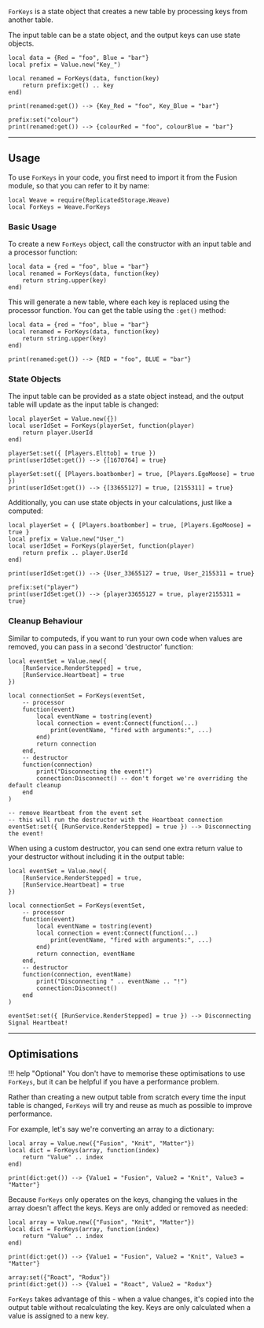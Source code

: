 `ForKeys` is a state object that creates a new table by processing keys from
another table.

The input table can be a state object, and the output keys can use state objects.

```luau
local data = {Red = "foo", Blue = "bar"}
local prefix = Value.new("Key_")

local renamed = ForKeys(data, function(key)
	return prefix:get() .. key
end)

print(renamed:get()) --> {Key_Red = "foo", Key_Blue = "bar"}

prefix:set("colour")
print(renamed:get()) --> {colourRed = "foo", colourBlue = "bar"}
```

---

## Usage

To use `ForKeys` in your code, you first need to import it from the Fusion
module, so that you can refer to it by name:

```luau linenums="1"
local Weave = require(ReplicatedStorage.Weave)
local ForKeys = Weave.ForKeys
```

### Basic Usage

To create a new `ForKeys` object, call the constructor with an input table and
a processor function:

```luau
local data = {red = "foo", blue = "bar"}
local renamed = ForKeys(data, function(key)
	return string.upper(key)
end)
```

This will generate a new table, where each key is replaced using the processor
function. You can get the table using the `:get()` method:

```luau hl_lines="6"
local data = {red = "foo", blue = "bar"}
local renamed = ForKeys(data, function(key)
	return string.upper(key)
end)

print(renamed:get()) --> {RED = "foo", BLUE = "bar"}
```

### State Objects

The input table can be provided as a state object instead, and the output table
will update as the input table is changed:

```luau
local playerSet = Value.new({})
local userIdSet = ForKeys(playerSet, function(player)
	return player.UserId
end)

playerSet:set({ [Players.Elttob] = true })
print(userIdSet:get()) --> {[1670764] = true}

playerSet:set({ [Players.boatbomber] = true, [Players.EgoMoose] = true })
print(userIdSet:get()) --> {[33655127] = true, [2155311] = true}
```

Additionally, you can use state objects in your calculations, just like a
computed:

```luau
local playerSet = { [Players.boatbomber] = true, [Players.EgoMoose] = true }
local prefix = Value.new("User_")
local userIdSet = ForKeys(playerSet, function(player)
	return prefix .. player.UserId
end)

print(userIdSet:get()) --> {User_33655127 = true, User_2155311 = true}

prefix:set("player")
print(userIdSet:get()) --> {player33655127 = true, player2155311 = true}
```

### Cleanup Behaviour

Similar to computeds, if you want to run your own code when values are removed,
you can pass in a second 'destructor' function:

```luau hl_lines="15-19"
local eventSet = Value.new({
	[RunService.RenderStepped] = true,
	[RunService.Heartbeat] = true
})

local connectionSet = ForKeys(eventSet,
	-- processor
	function(event)
		local eventName = tostring(event)
		local connection = event:Connect(function(...)
			print(eventName, "fired with arguments:", ...)
		end)
		return connection
	end,
	-- destructor
	function(connection)
		print("Disconnecting the event!")
		connection:Disconnect() -- don't forget we're overriding the default cleanup
	end
)

-- remove Heartbeat from the event set
-- this will run the destructor with the Heartbeat connection
eventSet:set({ [RunService.RenderStepped] = true }) --> Disconnecting the event!
```

When using a custom destructor, you can send one extra return value to your
destructor without including it in the output table:

```luau hl_lines="13 16"
local eventSet = Value.new({
	[RunService.RenderStepped] = true,
	[RunService.Heartbeat] = true
})

local connectionSet = ForKeys(eventSet,
	-- processor
	function(event)
		local eventName = tostring(event)
		local connection = event:Connect(function(...)
			print(eventName, "fired with arguments:", ...)
		end)
		return connection, eventName
	end,
	-- destructor
	function(connection, eventName)
		print("Disconnecting " .. eventName .. "!")
		connection:Disconnect()
	end
)

eventSet:set({ [RunService.RenderStepped] = true }) --> Disconnecting Signal Heartbeat!
```

---

## Optimisations

!!! help "Optional"
You don't have to memorise these optimisations to use `ForKeys`, but it
can be helpful if you have a performance problem.

Rather than creating a new output table from scratch every time the input table
is changed, `ForKeys` will try and reuse as much as possible to improve
performance.

For example, let's say we're converting an array to a dictionary:

```luau
local array = Value.new({"Fusion", "Knit", "Matter"})
local dict = ForKeys(array, function(index)
	return "Value" .. index
end)

print(dict:get()) --> {Value1 = "Fusion", Value2 = "Knit", Value3 = "Matter"}
```

Because `ForKeys` only operates on the keys, changing the values in the array
doesn't affect the keys. Keys are only added or removed as needed:

```luau
local array = Value.new({"Fusion", "Knit", "Matter"})
local dict = ForKeys(array, function(index)
	return "Value" .. index
end)

print(dict:get()) --> {Value1 = "Fusion", Value2 = "Knit", Value3 = "Matter"}

array:set({"Roact", "Rodux"})
print(dict:get()) --> {Value1 = "Roact", Value2 = "Rodux"}
```

`ForKeys` takes advantage of this - when a value changes, it's copied into the
output table without recalculating the key. Keys are only calculated when a
value is assigned to a new key.
